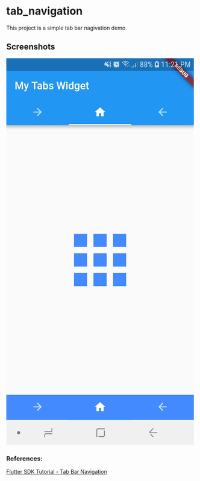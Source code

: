 # tab_navigation

This project is a simple tab bar nagivation demo.

## Screenshots

![Screenshot](../../screenshots/006.jpg)

### References:

[Flutter SDK Tutorial - Tab Bar Navigation](https://www.youtube.com/watch?v=3N27mjoBK2k&list=PLxU9Ryxq6p58PsNmJL70J4_7UzfSqf35n&index=6)